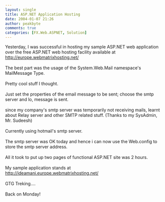 ```yaml
---
layout: single
title: ASP.NET Application Hosting
date: 2004-01-07 21:26
author: peakbyte
comments: true
categories: [FX.Web.ASPNET, Solution]
---
```

Yesterday, I was successful in hosting my sample ASP.NET web application over the free ASP.NET web hosting facility available at <a href="http://europe.webmatrixhosting.net/">http://europe.webmatrixhosting.net/</a>
<br />
<br />The best part was the usage of the System.Web.Mail namespace's MailMessage Type.
<br />
<br />Pretty cool stuff I thought.
<br />
<br />Just set the properties of the email message to be sent; choose the smtp server and lo, message is sent.
<br />
<br />since my company's smtp server was temporarily not receiving mails, learnt about Relay server and other SMTP related stuff. (Thanks to my SysAdmin, Mr. Sudeesh)
<br />
<br />Currently using hotmail's smtp server.
<br />
<br />The smtp server was OK today and hence i can now use the Web.config to store the smtp server address.
<br />
<br />All it took to put up two pages of functional ASP.NET site was 2 hours.
<br />
<br />My sample application stands at <a href="http://ideamani.europe.webmatrixhosting.net/">http://ideamani.europe.webmatrixhosting.net/</a>
<br />
<br />GTG Treking....
<br />
<br />Back on Monday!<a href="http://ideamani/"></a>
<br />
